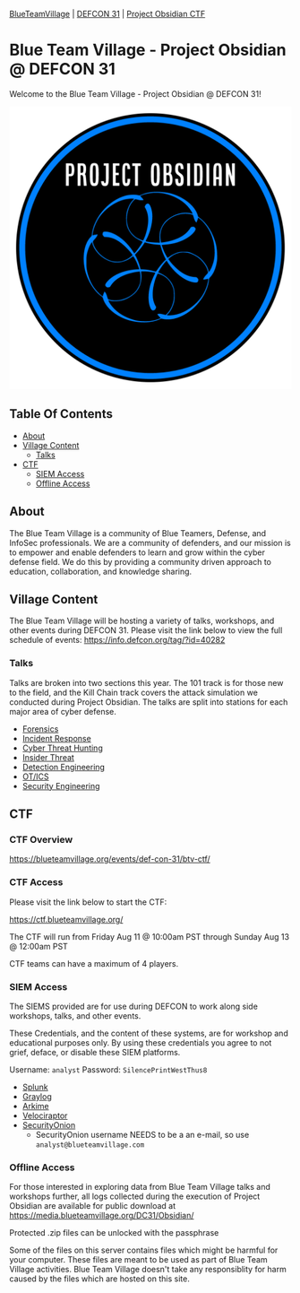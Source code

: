 [BlueTeamVillage](https://blueteamvillage.org/) | [DEFCON 31](https://defcon.org/html/defcon-31/dc-31-index.html) | [Project Obsidian CTF](https://blueteamvillage.org/events/def-con-31/btv-ctf/)

# Blue Team Village - Project Obsidian @ DEFCON 31
Welcome to the Blue Team Village - Project Obsidian @ DEFCON 31!

![Project Obsidian Logo](.img\Obsidian_Black_-_Blue_Trim_-_Transparent.png)

## Table Of Contents
- [About](#about)
- [Village Content](#village-content)
  - [Talks](#talks)
- [CTF](#ctf)
    - [SIEM Access](#siem-access)
    - [Offline Access](#offline-access)


## About
The Blue Team Village is a community of Blue Teamers, Defense, and InfoSec professionals. We are a community of defenders, and our mission is to empower and enable defenders to learn and grow within the cyber defense field. We do this by providing a community driven approach to education, collaboration, and knowledge sharing.

## Village Content
The Blue Team Village will be hosting a variety of talks, workshops, and other events during DEFCON 31. Please visit the link below to view the full schedule of events: https://info.defcon.org/tag/?id=40282

### Talks
Talks are broken into two sections this year. The 101 track is for those new to the field, and the Kill Chain track covers the attack simulation we conducted during Project Obsidian. The talks are split into stations for each major area of cyber defense.

- [Forensics](Forensics/README.md)
- [Incident Response](IR/README.md)
- [Cyber Threat Hunting](CTH/README.md)
- [Insider Threat](Insider/README.md)
- [Detection Engineering](DE/README.md)
- [OT/ICS](OT/README.md)
- [Security Engineering](SecEng/README.md)

## CTF

### CTF Overview
https://blueteamvillage.org/events/def-con-31/btv-ctf/

### CTF Access
Please visit the link below to start the CTF:

https://ctf.blueteamvillage.org/

The CTF will run from Friday Aug 11 @ 10:00am PST through Sunday Aug 13 @ 12:00am PST 

CTF teams can have a maximum of 4 players.


### SIEM Access
The SIEMS provided are for use during DEFCON to work along side workshops, talks, and other events.

These Credentials, and the content of these systems, are for workshop and educational purposes only. By using these credentials you agree to not grief, deface, or disable these SIEM platforms.

Username: `analyst` Password: `SilencePrintWestThus8`

* [Splunk](https://splunk.blueteamvillage.com)
* [Graylog](https://graylog.blueteamvillage.com)
* [Arkime](https://arkime.blueteamvillage.com)
* [Velociraptor](https://velociraptor.blueteamvillage.com)
* [SecurityOnion](https://securityonion.blueteamvillage.com)
    * SecurityOnion username NEEDS to be a an e-mail, so use `analyst@blueteamvillage.com`


### Offline Access
For those interested in exploring data from Blue Team Village talks and workshops further, all logs collected during the execution of Project Obsidian are available for public download at https://media.blueteamvillage.org/DC31/Obsidian/

Protected .zip files can be unlocked with the passphrase <tbd>

Some of the files on this server contains files which might be harmful for your computer. These files are meant to be used as part of Blue Team Village activities. Blue Team Village doesn't take any responsiblity for harm caused by the files which are hosted on this site.

